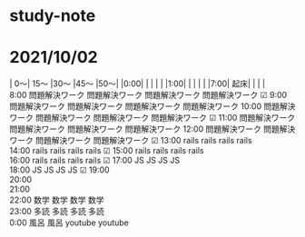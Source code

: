 # study-note
# 2021/10/02

|	0～|	15～	|30～	|45～	|50～|
|0:00|			|		    |     |     |
|1:00|			|		    |     |     |
|7:00|	起床|       |	    |     |			
8:00	問題解決ワーク	問題解決ワーク	問題解決ワーク	問題解決ワーク	☑
9:00	問題解決ワーク	問題解決ワーク	問題解決ワーク	問題解決ワーク	
10:00	問題解決ワーク	問題解決ワーク	問題解決ワーク	問題解決ワーク	☑
11:00	問題解決ワーク	問題解決ワーク	問題解決ワーク	問題解決ワーク	
12:00	問題解決ワーク	問題解決ワーク	問題解決ワーク	問題解決ワーク	☑
13:00	rails	rails	rails	rails	
14:00	rails	rails	rails	rails	☑
15:00	rails	rails	rails	rails	
16:00	rails	rails	rails	rails	☑
17:00	JS	JS	JS	JS	
18:00	JS	JS	JS	JS	☑
19:00					
20:00					
21:00					
22:00	数学	数学	数学	数学	
23:00	多読	多読	多読	多読	
0:00	風呂	風呂	youtube	youtube	
